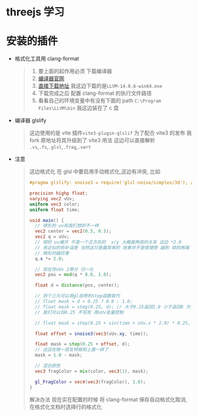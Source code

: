 # threejs 学习

# 安装的插件

- 格式化工具用 clang-format

  > 1. 要上面的起作用必须 下载编译器
  > 2. [编译器官网](https://releases.llvm.org/)
  > 3. [直接下载地址](https://github.com/llvm/llvm-project/releases) 我这边下载的是`LLVM-14.0.6-win64.exe`
  > 4. 下载完成之后 配置 clang-format 的执行文件路径
  > 5. 看看自己的环境变量中有没有下面的 path `C:\Program Files\LLVM\bin` 我这边装在了 c 盘

- 编译器 glslify

  > 这边使用的是 vite 插件`vite3-plugin-glslif` 为了配合 vite3 的发布 我 fork 原地址将其升级到了 vite3
  > 用法 这边可以直接解析 `.vs`,`.fs`,`.glsl`,`.frag`,`.vert`

- 注意

  > 这边格式化 在 glsl 中要启用手动格式化,这边有冲突, 比如
  >
  > ```glsl
  > #pragma glslify: snoise3 = require('glsl-noise/simplex/3d'); // 这句话并不输入glsl语法, 他是glslify 的导入语法 在格式化之后,会变的不可解析
  >
  > precision highp float;
  > varying vec2 vUv;
  > uniform vec3 color;
  > uniform float time;
  >
  > void main() {
  >   // 球形的 uv和我们想的不一样
  >   vec2 center = vec2(0.5, 0.5);
  >   vec2 q = vUv;
  >   // 球的 uv展开 不是一个正方形的  x/y 大概是两倍的关系 这边 *2.0
  >   // 来近似的弥补误差 当然这只是最简单的 效果并不是很理想 越到 球的两端
  >   // 畸形的越厉害
  >   q.x *= 2.0;
  >
  >   // 现在将vUv 2等分 归一化
  >   vec2 pos = mod(q * 8.0, 1.0);
  >
  >   float d = distance(pos, center);
  >
  >   // 则个三元可以用gl自带的step函数取代
  >   // float mask = d > 0.25 ? 0.0 : 1.0;
  >   // float mask = step(0.25, d); // 大于0.25返回1.0 小于返回0 为了有所变化
  >   // 我们可以将0.25 不写死 用vUv变量控制
  >
  >   // float mask = step(0.25 + sin(time + vUv.x * 2.0) * 0.25, d);
  >
  >   float offset = snoise3(vec3(vUv.xy, time));
  >
  >   float mask = step(0.25 + offset, d);
  >   // 这边在做一层反转就和上面一样了
  >   mask = 1.0 - mask;
  >
  >   // 混合颜色
  >   vec3 fragColor = mix(color, vec3(1), mask);
  >
  >   gl_FragColor = vec4(vec3(fragColor), 1.0);
  > }
  > ```
  >
  > 解决办法 现在实在配置的时候 将 clang-format 保存自动格式化取消, 在格式化文档时选择行的格式化
